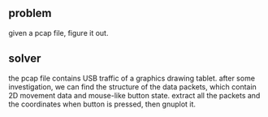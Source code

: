 ## problem
given a pcap file, figure it out.
## solver
the pcap file contains USB traffic of a graphics drawing tablet.
after some investigation, we can find the structure of the data packets, which contain 2D movement data and mouse-like button state. extract all the packets and the coordinates when button is pressed, then gnuplot it.

